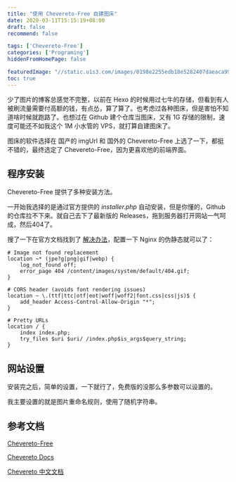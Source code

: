 ```yaml
---
title: "使用 Chevereto-Free 自建图床"
date: 2020-03-11T15:15:19+08:00
draft: false
recommend: false

tags: ['Chevereto-Free']
categories: ['Programing']
hiddenFromHomePage: false

featuredImage: "//static.u1s3.com/images/0198e2255edb18e5282407daeaca99c7.jpg"
toc: true
---
```


少了图片的博客总感觉不完整，以前在 Hexo 的时候用过七牛的存储，但看到有人被刷流量需要付高额的钱，有点怂，算了算了。也考虑过各种图床，但是害怕不知道啥时候就跑路了。也想过在 Github 建个仓库当图床，又有 1G 存储的限制，速度可能还不如我这个 1M 小水管的 VPS，就打算自建图床了。

<!--more-->

图床的软件选择在 国产的 imgUrl 和 国外的 Chevereto-Free 上选了一下，都挺不错的，最终选定了 Chevereto-Free，因为更喜欢他的前端界面。

## 程序安装

Chevereto-Free 提供了多种安装方法。

一开始我选择的是通过官方提供的 *installer.php* 自动安装，但是你懂的，Github 的仓库拉不下来。就自己去下了最新版的 Releases，拖到服务器打开网站一气呵成，然后404了。

搜了一下在官方文档找到了 [解决办法](https://chevereto.com/docs/requirements)，配置一下 Nginx 的伪静态就可以了：

```
# Image not found replacement
location ~* (jpe?g|png|gif|webp) {
    log_not_found off;
    error_page 404 /content/images/system/default/404.gif;
}

# CORS header (avoids font rendering issues)
location ~ \.(ttf|ttc|otf|eot|woff|woff2|font.css|css|js)$ {
    add_header Access-Control-Allow-Origin "*";
}

# Pretty URLs
location / {
    index index.php;
    try_files $uri $uri/ /index.php$is_args$query_string;
}
```

## 网站设置

安装完之后，简单的设置，一下就行了，免费版的没那么多参数可以设置的。

我主要设置的就是图片重命名规则，使用了随机字符串。

## 参考文档

[Chevereto-Free](https://github.com/Chevereto/Chevereto-Free)

[Chevereto Docs](https://chevereto.com/docs)

[Chevereto 中文文档](https://ch.cndrew.cn/)